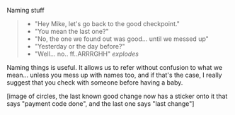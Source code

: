  Naming stuff

>- "Hey Mike, let's go back to the good checkpoint."
>- "You mean the last one?"
>- "No, the one we found out was good... until we messed up"
>- "Yesterday or the day before?"
>- "Well... no.. ff..ARRRGHH" *explodes*

Naming things is useful. It allows us to refer without confusion to what we mean... unless you mess up with names too, and if that's the case, I really suggest that you check with someone before having a baby.

[image of circles, the last known good change now has a sticker onto it that says "payment code done", and the last one says "last change"]

  
